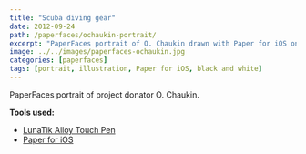 ```yaml
---
title: "Scuba diving gear"
date: 2012-09-24
path: /paperfaces/ochaukin-portrait/
excerpt: "PaperFaces portrait of O. Chaukin drawn with Paper for iOS on an iPad."
image: ../../images/paperfaces-ochaukin.jpg
categories: [paperfaces]
tags: [portrait, illustration, Paper for iOS, black and white]
---
```


PaperFaces portrait of project donator O. Chaukin.

**Tools used:**

- [LunaTik Alloy Touch Pen](https://www.amazon.com/gp/product/B00821TR7G/ref=as_li_ss_tl?ie=UTF8&tag=mademist-20&linkCode=as2&camp=1789&creative=390957&creativeASIN=B00821TR7G)
- [Paper for iOS](https://paper.bywetransfer.com/)
